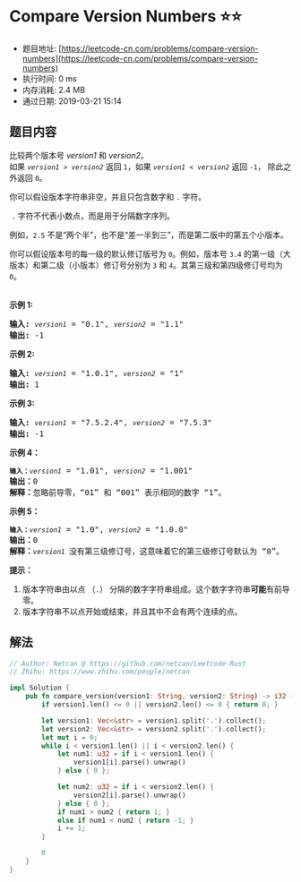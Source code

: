 # Compare Version Numbers :star::star:
- 题目地址: [https://leetcode-cn.com/problems/compare-version-numbers](https://leetcode-cn.com/problems/compare-version-numbers)
- 执行时间: 0 ms 
- 内存消耗: 2.4 MB
- 通过日期: 2019-03-21 15:14

## 题目内容
<p>比较两个版本号 <em>version1 </em>和 <em>version2</em>。<br>
如果 <code><em>version1 </em>> <em>version2</em></code> 返回 <code>1</code>，如果 <code><em>version1 </em>< <em>version2</em></code> 返回 <code>-1</code>， 除此之外返回 <code>0</code>。</p>

<p>你可以假设版本字符串非空，并且只包含数字和 <code>.</code> 字符。</p>

<p> <code>.</code> 字符不代表小数点，而是用于分隔数字序列。</p>

<p>例如，<code>2.5</code> 不是“两个半”，也不是“差一半到三”，而是第二版中的第五个小版本。</p>

<p>你可以假设版本号的每一级的默认修订版号为 <code>0</code>。例如，版本号 <code>3.4</code> 的第一级（大版本）和第二级（小版本）修订号分别为 <code>3</code> 和 <code>4</code>。其第三级和第四级修订号均为 <code>0</code>。<br>
 </p>

<p><strong>示例 1:</strong></p>

<pre><strong>输入:</strong> <code><em>version1</em></code> = "0.1", <code><em>version2</em></code> = "1.1"
<strong>输出:</strong> -1</pre>

<p><strong>示例 2:</strong></p>

<pre><strong>输入: </strong><code><em>version1</em></code> = "1.0.1", <code><em>version2</em></code> = "1"
<strong>输出:</strong> 1</pre>

<p><strong>示例 3:</strong></p>

<pre><strong>输入:</strong> <code><em>version1</em></code> = "7.5.2.4", <code><em>version2</em></code> = "7.5.3"
<strong>输出:</strong> -1</pre>

<p><strong>示例 4：</strong></p>

<pre><code><strong>输入：</strong><em>version1</em></code> = "1.01", <code><em>version2</em></code> = "1.001"
<strong>输出：</strong>0
<strong>解释：</strong>忽略前导零，“01” 和 “001” 表示相同的数字 “1”。</pre>

<p><strong>示例 5：</strong></p>

<pre><code><strong>输入：</strong><em>version1</em></code> = "1.0", <code><em>version2</em></code> = "1.0.0"
<strong>输出：</strong>0
<strong>解释：</strong><code><em>version1 </em></code>没有第三级修订号，这意味着它的第三级修订号默认为 “0”。</pre>



<p><strong>提示：</strong></p>

<ol>
	<li>版本字符串由以点 （<code>.</code>） 分隔的数字字符串组成。这个数字字符串<strong>可能</strong>有前导零。</li>
	<li>版本字符串不以点开始或结束，并且其中不会有两个连续的点。</li>
</ol>


## 解法
```rust
// Author: Netcan @ https://github.com/netcan/Leetcode-Rust
// Zhihu: https://www.zhihu.com/people/netcan

impl Solution {
    pub fn compare_version(version1: String, version2: String) -> i32 {
        if version1.len() <= 0 || version2.len() <= 0 { return 0; }

        let version1: Vec<&str> = version1.split('.').collect();
        let version2: Vec<&str> = version2.split('.').collect();
        let mut i = 0;
        while i < version1.len() || i < version2.len() {
            let num1: u32 = if i < version1.len() {
                version1[i].parse().unwrap()
            } else { 0 };

            let num2: u32 = if i < version2.len() {
                version2[i].parse().unwrap()
            } else { 0 };
            if num1 > num2 { return 1; }
            else if num1 < num2 { return -1; }
            i += 1;
        }

        0
    }
}


```